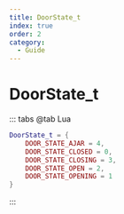 ```yaml
---
title: DoorState_t
index: true
order: 2
category:
  - Guide
---
```


# DoorState_t
::: tabs
@tab Lua
```lua
DoorState_t = {
    DOOR_STATE_AJAR = 4,
    DOOR_STATE_CLOSED = 0,
    DOOR_STATE_CLOSING = 3,
    DOOR_STATE_OPEN = 2,
    DOOR_STATE_OPENING = 1
}
```
:::